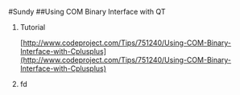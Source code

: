 #Sundy
##Using COM Binary Interface with QT
1. Tutorial

	[http://www.codeproject.com/Tips/751240/Using-COM-Binary-Interface-with-Cplusplus](http://www.codeproject.com/Tips/751240/Using-COM-Binary-Interface-with-Cplusplus)

2. fd